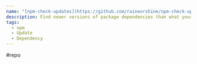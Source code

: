 ```yaml
---
name: "[npm-check-updates](https://github.com/raineorshine/npm-check-updates)"
description: Find newer versions of package dependencies than what your package.json allows
tags:
  - npm
  - Update
  - Dependency
---
```

#repo